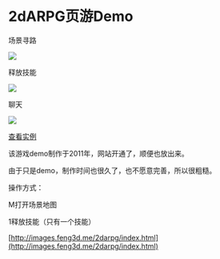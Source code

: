 # 2dARPG页游Demo

场景寻路

![](http://images.feng3d.me/wordpress/wp-content/uploads/2014/04/sceneMap-300x174.jpg)

释放技能

![](http://images.feng3d.me/wordpress/wp-content/uploads/2014/04/userSkill-300x174.jpg)

聊天

![](http://images.feng3d.me/wordpress/wp-content/uploads/2014/04/chat-300x174.jpg)

[查看实例](http://images.feng3d.me/2darpg/index.html)

该游戏demo制作于2011年，网站开通了，顺便也放出来。

由于只是demo，制作时间也很久了，也不愿意完善，所以很粗糙。

操作方式：

M打开场景地图

1释放技能（只有一个技能）

[http://images.feng3d.me/2darpg/index.html](http://images.feng3d.me/2darpg/index.html)